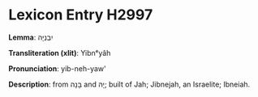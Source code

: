 # Lexicon Entry H2997

**Lemma**: יִבְנְיָה

**Transliteration (xlit)**: Yibnᵉyâh

**Pronunciation**: yib-neh-yaw'

**Description**:
from בָּנָה and יָהּ; built of Jah; Jibnejah, an Israelite; Ibneiah.
